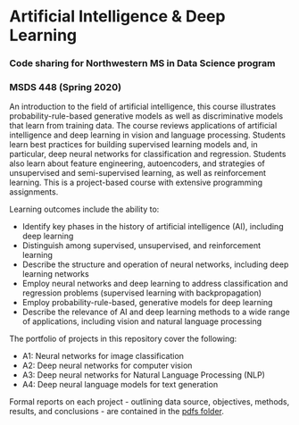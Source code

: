 # Artificial Intelligence & Deep Learning
### Code sharing for Northwestern MS in Data Science program<br>
### MSDS 448 (Spring 2020)

An introduction to the field of artificial intelligence, this course illustrates probability-rule-based generative models as well as discriminative models that learn from training data. The course reviews applications of artificial intelligence and deep learning in vision and language processing. Students learn best practices for building supervised learning models and, in particular, deep neural networks for classification and regression. Students also learn about feature engineering, autoencoders, and strategies of unsupervised and semi-supervised learning, as well as reinforcement learning. This is a project-based course with extensive programming assignments. 

Learning outcomes include the ability to:

* Identify key phases in the history of artificial intelligence (AI), including deep learning   
* Distinguish among supervised, unsupervised, and reinforcement learning
* Describe the structure and operation of neural networks, including deep learning networks
* Employ neural networks and deep learning to address classification and regression problems (supervised learning with backpropagation)
* Employ probability-rule-based, generative models for deep learning
* Describe the relevance of AI and deep learning methods to a wide range of applications, including vision and natural language processing

The portfolio of projects in this repository cover the following:

* A1: Neural networks for image classification
* A2: Deep neural networks for computer vision
* A3: Deep neural networks for Natural Language Processing (NLP)
* A4: Deep neural language models for text generation 


Formal reports on each project - outlining data source, objectives, methods, results, and conclusions - are contained in the [pdfs folder](https://github.com/clboetticher/DeepLearning/tree/master/pdfs). 
